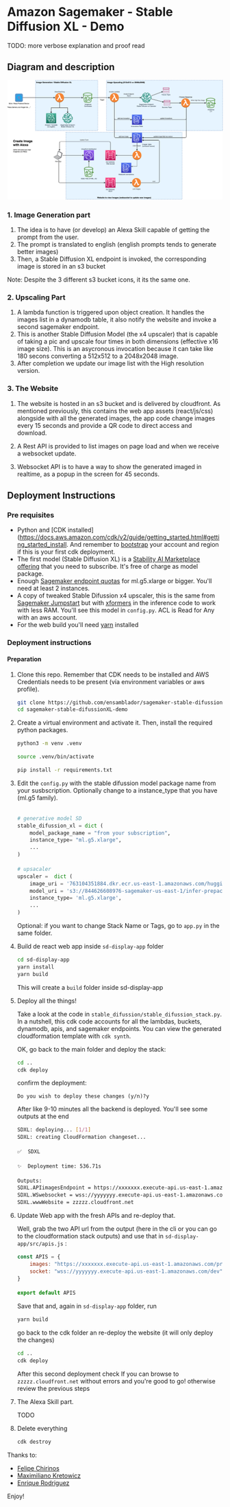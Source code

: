 
# Amazon Sagemaker - Stable Diffusion XL - Demo

TODO: more verbose explanation and proof read

## Diagram and description

![](diagrama.png)

### 1. Image Generation part
1. The idea is to have (or develop) an Alexa Skill capable of getting the prompt from the user. 
2. The prompt is translated to english (english prompts tends to generate better images)
3. Then, a Stable Diffusion XL endpoint is invoked, the corresponding image is stored in an s3 bucket 

Note: Despite the 3 different s3 bucket icons, it its the same one.

### 2. Upscaling Part
1. A lambda function is triggered upon object creation. It handles the images list in a dynamodb table, it also notify the website and invoke a second sagemaker endpoint.
2. This is another Stable Diffusion Model (the x4 upscaler) that is capable of taking a pic and upscale four times in both dimensions (effective x16 image size). This is an asycronous invocation because it can take like 180 secons converting a 512x512 to a 2048x2048 image.
3. After completion we update our image list with the High resolution version.


### 3. The Website
1. The website is hosted in an s3 bucket and is delivered by cloudfront. As mentioned previously, this contains the web app assets (react/js/css) alongside with all the generated images, the app code change images every 15 seconds and provide a QR code to direct access and download.

2. A Rest API  is provided to list images on page load and when we receive a websocket update.

3. Websocket API is to have a way to show  the generated imaged in realtime, as a popup in the screen for 45 seconds.


## Deployment Instructions

### Pre requisites

* Python and [CDK installed](https://docs.aws.amazon.com/cdk/v2/guide/getting_started.html#getting_started_install. And remember to [bootstrap](https://docs.aws.amazon.com/cdk/v2/guide/getting_started.html#getting_started_bootstrap) your account and region if this is your first cdk deployment.
* The first model (Stable Diffusion XL) is a [Stability AI Marketplace offering](https://aws.amazon.com/marketplace/pp/prodview-3j5jzj4k6slxs) that you need to subscribe. It's free of charge as model package. 
* Enough [Sagemaker endpoint quotas](https://us-east-1.console.aws.amazon.com/servicequotas/home/services/sagemaker/quotas) for ml.g5.xlarge or bigger. You'll need at least 2 instances.
* A copy of tweaked Stable Difussion x4 upscaler, this is the same from [Sagemaker Jumpstart](https://github.com/aws/amazon-sagemaker-examples/blob/main/introduction_to_amazon_algorithms/jumpstart_upscaling/Amazon_JumpStart_Upscaling.ipynb) but with [xformers](https://github.com/facebookresearch/xformers) in the inference code to work with less RAM. You'll see this model in `config.py`. ACL is Read for Any with an aws account.
* For the web build you'll need [yarn](https://classic.yarnpkg.com/lang/en/docs/install/) installed


### Deployment instructions

#### Preparation

1. Clone this repo. Remember that CDK needs to be installed and AWS Credentials needs to be present (vía environment variables or aws profile). 

    ```bash 
    git clone https://github.com/ensamblador/sagemaker-stable-difussionXL-demo.git
    cd sagemaker-stable-difussionXL-demo
    ```
2. Create a virtual environment and activate it. Then, install the required python packages.

    ```bash 
    python3 -m venv .venv
    ```
    ```bash 
    source .venv/bin/activate
    ```
    ```bash
    pip install -r requirements.txt
    ```

3. Edit the `config.py` with the stable difussion model package name from your susbscription. Optionally change to a instance_type that you have (ml.g5 family). 

    ```python

    # generative model SD
    stable_difussion_xl = dict (
        model_package_name = "from your subscription",
        instance_type= "ml.g5.xlarge",
        ...
    )

    # upsacaler 
    upscaler =  dict (
        image_uri = '763104351884.dkr.ecr.us-east-1.amazonaws.com/huggingface-pytorch-inference:1.10.2-transformers4.17.0-gpu-py38-cu113-ubuntu20.04',
        model_uri = 's3://844626608976-sagemaker-us-east-1/infer-prepack-model-upscaling-stabilityai-stable-diffusion-x4-upscaler-fp16-vgarriden.tar.gz',
        instance_type= 'ml.g5.xlarge',
        ...
    )
    ```
    Optional: if you want to change Stack Name or Tags, go to `app.py` in the same folder.

4. Build de react web app inside `sd-display-app` folder

    ```bash
    cd sd-display-app
    yarn install
    yarn build
    ```

    This will create a `build` folder inside sd-display-app

4. Deploy all the things!

    Take a look at the code in `stable_difussion/stable_difussion_stack.py`. In a nutshell, this cdk code accounts for all the lambdas, buckets, dynamodb, apis, and sagemaker endpoints. You can view the generated cloudformation template with `cdk synth`. 

    OK, go back to the main folder and deploy the stack:

    ```bash
    cd ..
    cdk deploy
    ```
    confirm the deployment:

    ```
    Do you wish to deploy these changes (y/n)?y
    ```

    After like 9-10 minutes all the backend is deployed. You'll see some outputs at the end

    ```bash
    SDXL: deploying... [1/1]
    SDXL: creating CloudFormation changeset...

    ✅  SDXL

    ✨  Deployment time: 536.71s

    Outputs:
    SDXL.APIimagesEndpoint = https://xxxxxxx.execute-api.us-east-1.amazonaws.com/prod/
    SDXL.WSwebsocket = wss://yyyyyyy.execute-api.us-east-1.amazonaws.com/dev
    SDXL.wwwWebsite = zzzzz.cloudfront.net
    ```
4. Update Web app with the fresh APIs and re-deploy that.

    Well, grab the two API url from the output (here in the cli or you can go to the cloudformation stack outputs) and use that in `sd-display-app/src/apis.js` :

    ```js
    const APIS = {
        images: "https://xxxxxxx.execute-api.us-east-1.amazonaws.com/prod/",
        socket: "wss://yyyyyyy.execute-api.us-east-1.amazonaws.com/dev"
    }

    export default APIS
    ```

    Save that and, again in `sd-display-app` folder, run 

    ```bash
    yarn build
    ````

    go back to the cdk folder an re-deploy the website (it will only deploy the changes)

    ```bash
    cd ..
    cdk deploy
    ```

    After this second deployment check If you can browse to `zzzzz.cloudfront.net` without errors and you're good to go! otherwise review the previous steps


5. The Alexa Skill part.

    TODO


6. Delete everything

    ```bash
    cdk destroy
    ```



Thanks to: 
- [Felipe Chirinos](chirinf@amazon.com) 
- [Maximiliano Kretowicz](maxkp@amazon.com) 
- [Enrique Rodriguez](garriden@amazon.com) 

Enjoy!
